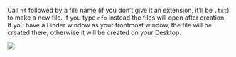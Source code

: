 Call `nf` followed by a file name (if you don’t give it an extension, it’ll be `.txt`) to make a new file. If you type `nfo` instead the files will open after creation. If you have a Finder window as your frontmost window, the file will be created there, otherwise it will be created on your Desktop.

![](http://i.imgur.com/h7QWrBg.png)
